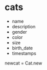 # cats 
- name 
- description 
- gender 
- color 
- size 
- birth_date
- timestamps 

newcat = Cat.new

